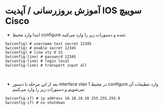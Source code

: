 # آموزش بروزرسانی / آپدیت IOS سوییچ Cisco
- ابتدا وارد محیط configure شده و دستورات زیر را وارد می‌کنید:
```
Sw(config) # username test secret 12345
Sw(config) # enable secret 12345
Sw(config) # line vty 0 15
Sw(config-line) # password 12345
Sw(config-line) # login local
Sw(config-line) # transport input all
```
<br />

- بعد از این مرحله با دستور interface vlan 1  در محیط configure وارد تنظیمات آن می‌شویم و دستورات زیر را  وارد می‌کنیم:
```
Sw(config-if) # ip address 10.10.10.10 255.255.255.0
Sw(config-if) # no shutdown
```
<br />